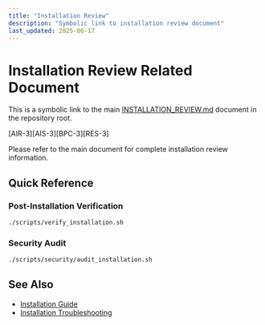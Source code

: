 ```yaml
---
title: "Installation Review"
description: "Symbolic link to installation review document"
last_updated: 2025-06-17
---
```


# Installation Review Related Document

This is a symbolic link to the main [INSTALLATION_REVIEW.md](../../INSTALLATION_REVIEW.md) document in the repository root.

[AIR-3][AIS-3][BPC-3][RES-3]

Please refer to the main document for complete installation review information.

## Quick Reference

### Post-Installation Verification

```bash
./scripts/verify_installation.sh
```

### Security Audit

```bash
./scripts/security/audit_installation.sh
```

## See Also

- [Installation Guide](../../INSTALLATION.md)
- [Installation Troubleshooting](./troubleshooting.md)
